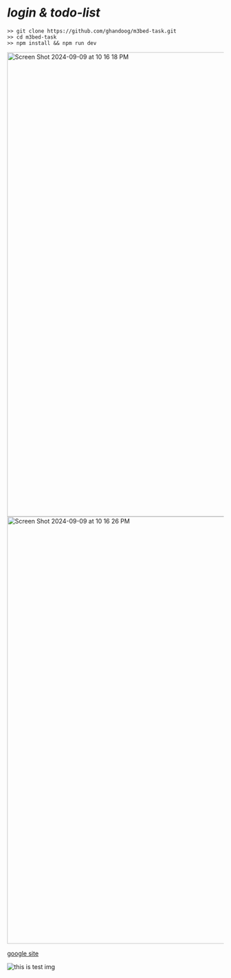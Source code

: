 # ***login & todo-list***
```
>> git clone https://github.com/ghandoog/m3bed-task.git
>> cd m3bed-task
>> npm install && npm run dev
```
 <img width="1077" alt="Screen Shot 2024-09-09 at 10 16 18 PM" src="https://github.com/user-attachments/assets/3c8f5925-62be-4eab-814f-09528e8b12e8">
 
<img width="991" alt="Screen Shot 2024-09-09 at 10 16 26 PM" src="https://github.com/user-attachments/assets/fc3b12d1-3fa5-46d4-bae8-4787bafbbb9e">

[google site](https://www.google.com/search?q=google&oq=google&gs_lcrp=EgZjaHJvbWUyBggAEEUYOTIGCAEQRRg7MgYIAhBFGDwyBggDEEUYPDIGCAQQRRg8MgYIBRBFGEEyBggGEEUYQTIGCAcQLhhA0gEIMTIwNWowajGoAgCwAgA&sourceid=chrome&ie=UTF-8)

![this is test img](https://commons.wikimedia.org/wiki/File:Github-desktop-logo-symbol.svg)
